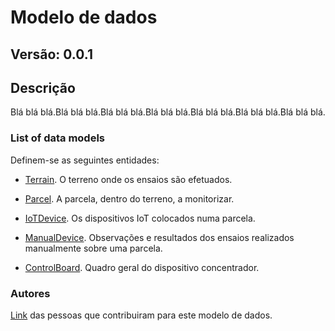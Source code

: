 # Modelo de dados
## Versão: 0.0.1

## Descrição 
Blá blá blá.Blá blá blá.Blá blá blá.Blá blá blá.Blá blá blá.Blá blá blá.Blá blá blá.

### List of data models

Definem-se as seguintes entidades:
- [Terrain](https://github.com/jpcoelhoATipbDOTpt/MAN4HEALTH/DataModel/Terrain/README.md). O terreno onde os ensaios são efetuados.

- [Parcel](https://github.com/jpcoelhoATipbDOTpt/MAN4HEALTH/DataModel/Parcel/README.md). A parcela, dentro do terreno, a monitorizar.

- [IoTDevice](https://github.com/jpcoelhoATipbDOTpt/MAN4HEALTH/edit/main/DataModel/Device/README.md). Os dispositivos IoT colocados numa parcela.

- [ManualDevice](https://github.com/jpcoelhoATipbDOTpt/MAN4HEALTH/edit/main/DataModel/ManualDevice/README.md). Observações e resultados dos ensaios realizados manualmente sobre uma parcela.

- [ControlBoard](https://github.com/jpcoelhoATipbDOTpt/MAN4HEALTH/edit/main/DataModel/ControlBoard/README.md). Quadro geral do dispositivo concentrador.


### Autores
[Link](https://github.com/jpcoelhoATipbDOTpt/MAN4HEALTH/edit/main/contribuidores.yaml) das pessoas que contribuiram para este modelo de dados.
